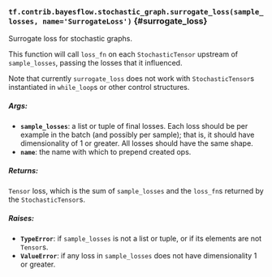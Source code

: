 ### `tf.contrib.bayesflow.stochastic_graph.surrogate_loss(sample_losses, name='SurrogateLoss')` {#surrogate_loss}

Surrogate loss for stochastic graphs.

This function will call `loss_fn` on each `StochasticTensor`
upstream of `sample_losses`, passing the losses that it influenced.

Note that currently `surrogate_loss` does not work with `StochasticTensor`s
instantiated in `while_loop`s or other control structures.

##### Args:


*  <b>`sample_losses`</b>: a list or tuple of final losses. Each loss should be per
    example in the batch (and possibly per sample); that is, it should have
    dimensionality of 1 or greater. All losses should have the same shape.
*  <b>`name`</b>: the name with which to prepend created ops.

##### Returns:

  `Tensor` loss, which is the sum of `sample_losses` and the
  `loss_fn`s returned by the `StochasticTensor`s.

##### Raises:


*  <b>`TypeError`</b>: if `sample_losses` is not a list or tuple, or if its elements
    are not `Tensor`s.
*  <b>`ValueError`</b>: if any loss in `sample_losses` does not have dimensionality 1
    or greater.

